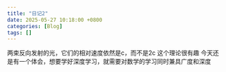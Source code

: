 ```yaml
---
title: "日记2"
date: 2025-05-27 10:18:00 +0800
categories: [Blog]
tags: []
---
```


两束反向发射的光，它们的相对速度依然是c，而不是2c
这个理论很有趣
今天还是有一个体会，想要学好深度学习，就需要对数学的学习同时兼具广度和深度